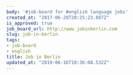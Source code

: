 ```yaml
---
body: '#job-board for #english language jobs'
created_at: "2017-06-28T20:25:23.887Z"
is_approved: true
job_board_url: http://www.jobinberlin.com
slug: job-in-berlin
tags:
- job-board
- english
title: Job in Berlin
updated_at: "2019-06-16T10:36:08.532Z"
---
```

